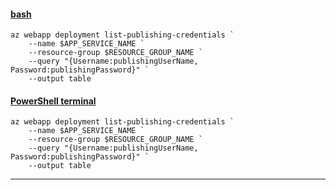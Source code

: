 #### [bash](#tab/terminal-bash)

```azurecli
az webapp deployment list-publishing-credentials `
    --name $APP_SERVICE_NAME `
    --resource-group $RESOURCE_GROUP_NAME `
    --query "{Username:publishingUserName, Password:publishingPassword}" `
    --output table
```

#### [PowerShell terminal](#tab/terminal-powershell)

```azurecli
az webapp deployment list-publishing-credentials `
    --name $APP_SERVICE_NAME `
    --resource-group $RESOURCE_GROUP_NAME `
    --query "{Username:publishingUserName, Password:publishingPassword}" `
    --output table
```

---
